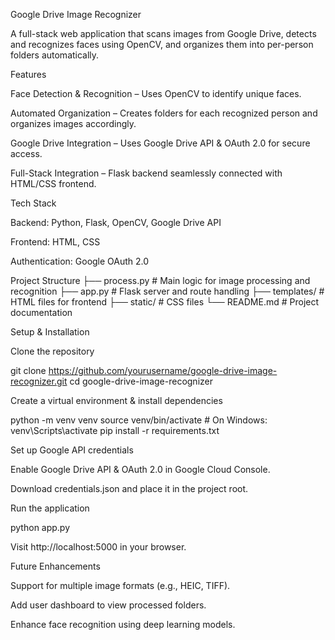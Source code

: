 Google Drive Image Recognizer

A full-stack web application that scans images from Google Drive, detects and recognizes faces using OpenCV, and organizes them into per-person folders automatically.

Features

Face Detection & Recognition – Uses OpenCV to identify unique faces.

Automated Organization – Creates folders for each recognized person and organizes images accordingly.

Google Drive Integration – Uses Google Drive API & OAuth 2.0 for secure access.

Full-Stack Integration – Flask backend seamlessly connected with HTML/CSS frontend.

Tech Stack

Backend: Python, Flask, OpenCV, Google Drive API

Frontend: HTML, CSS

Authentication: Google OAuth 2.0

Project Structure
├── process.py        # Main logic for image processing and recognition
├── app.py            # Flask server and route handling
├── templates/        # HTML files for frontend
├── static/           # CSS files
└── README.md         # Project documentation

Setup & Installation

Clone the repository

git clone https://github.com/yourusername/google-drive-image-recognizer.git
cd google-drive-image-recognizer


Create a virtual environment & install dependencies

python -m venv venv
source venv/bin/activate  # On Windows: venv\Scripts\activate
pip install -r requirements.txt


Set up Google API credentials

Enable Google Drive API & OAuth 2.0 in Google Cloud Console.

Download credentials.json and place it in the project root.

Run the application

python app.py


Visit http://localhost:5000 in your browser.

Future Enhancements

Support for multiple image formats (e.g., HEIC, TIFF).

Add user dashboard to view processed folders.

Enhance face recognition using deep learning models.

